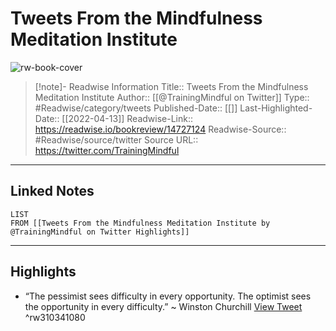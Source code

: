 # Tweets From the Mindfulness Meditation Institute

![rw-book-cover](https://pbs.twimg.com/profile_images/566526924059459584/gdMxDA9x.jpeg)
<br>
>[!note]- Readwise Information
>Title:: Tweets From the Mindfulness Meditation Institute
>Author:: [[@TrainingMindful on Twitter]]
>Type:: #Readwise/category/tweets
>Published-Date:: [[]]
>Last-Highlighted-Date:: [[2022-04-13]]
>Readwise-Link:: https://readwise.io/bookreview/14727124
>Readwise-Source:: #Readwise/source/twitter
>Source URL:: https://twitter.com/TrainingMindful
--- 

## Linked Notes
```dataview
LIST
FROM [[Tweets From the Mindfulness Meditation Institute by @TrainingMindful on Twitter Highlights]]
```

---

## Highlights
- “The pessimist sees difficulty in every opportunity. The optimist sees the opportunity in every difficulty.” ~ Winston Churchill [View Tweet](https://readwise.io/open/310341080) ^rw310341080
